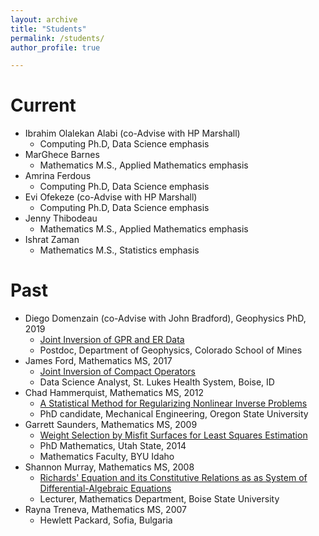 ```yaml
---
layout: archive
title: "Students"
permalink: /students/
author_profile: true

---
```




Current 
======
* Ibrahim Olalekan Alabi (co-Advise with HP Marshall)
  * Computing Ph.D, Data Science emphasis
* MarGhece Barnes
    * Mathematics M.S., Applied Mathematics emphasis
* Amrina Ferdous
  * Computing Ph.D, Data Science emphasis
* Evi Ofekeze (co-Advise with HP Marshall)
  * Computing Ph.D, Data Science emphasis
* Jenny Thibodeau
  * Mathematics M.S., Applied Mathematics emphasis
* Ishrat Zaman
  * Mathematics M.S., Statistics emphasis

Past 
======
* Diego Domenzain (co-Advise with John Bradford), Geophysics PhD, 2019
  * [Joint Inversion of GPR and ER Data](https://jodimead.github.io/files/student_theses/diego.pdf)
   * Postdoc, Department of Geophysics, Colorado School of Mines
* James Ford, Mathematics MS, 2017
  * [Joint Inversion of Compact Operators](https://jodimead.github.io/files/student_theses/james.pdf)
  * Data Science Analyst, St. Lukes Health System, Boise, ID
* Chad Hammerquist, Mathematics MS, 2012
  *  [A Statistical Method for Regularizing Nonlinear Inverse Problems](https://jodimead.github.io/files/student_theses/chad.pdf)
   * PhD candidate, Mechanical Engineering, Oregon State University
* Garrett Saunders, Mathematics MS, 2009
  * [Weight Selection by Misfit Surfaces for Least Squares Estimation](https://jodimead.github.io/files/student_theses/garrett.pdf)
   *  PhD Mathematics, Utah State, 2014
   * Mathematics Faculty, BYU Idaho
* Shannon Murray, Mathematics MS, 2008
   * [Richards' Equation and its Constitutive Relations as as System of Differential-Algebraic Equations](https://jodimead.github.io/files/student_theses/shannon.pdf)
   * Lecturer, Mathematics Department, Boise State University
* Rayna Treneva, Mathematics MS, 2007
  * Hewlett Packard, Sofia, Bulgaria
